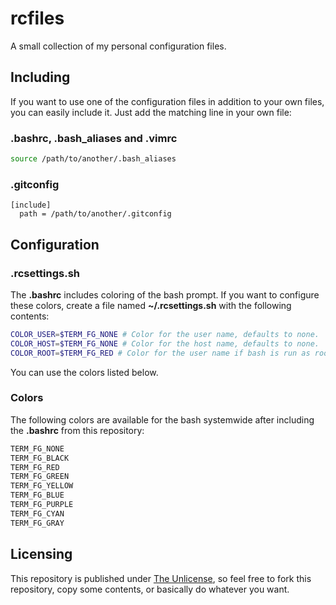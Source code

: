 # rcfiles
A small collection of my personal configuration files.

## Including
If you want to use one of the configuration files in addition to your own files, you can easily include it. Just add the matching line in your own file:

### .bashrc, .bash_aliases and .vimrc
```bash
source /path/to/another/.bash_aliases
```

### .gitconfig
```gitconfig
[include]
  path = /path/to/another/.gitconfig
```

## Configuration

### .rcsettings.sh
The **.bashrc** includes coloring of the bash prompt. If you want to configure these colors, create a file named **~/.rcsettings.sh** with the following contents:
```bash
COLOR_USER=$TERM_FG_NONE # Color for the user name, defaults to none.
COLOR_HOST=$TERM_FG_NONE # Color for the host name, defaults to none.
COLOR_ROOT=$TERM_FG_RED # Color for the user name if bash is run as root, defaults to red.
```
You can use the colors listed below.

### Colors
The following colors are available for the bash systemwide after including the **.bashrc** from this repository:
```bash
TERM_FG_NONE
TERM_FG_BLACK
TERM_FG_RED
TERM_FG_GREEN
TERM_FG_YELLOW
TERM_FG_BLUE
TERM_FG_PURPLE
TERM_FG_CYAN
TERM_FG_GRAY
```

## Licensing
This repository is published under [The Unlicense](http://unlicense.org/UNLICENSE), so feel free to fork this repository, copy some contents, or basically do whatever you want. 


